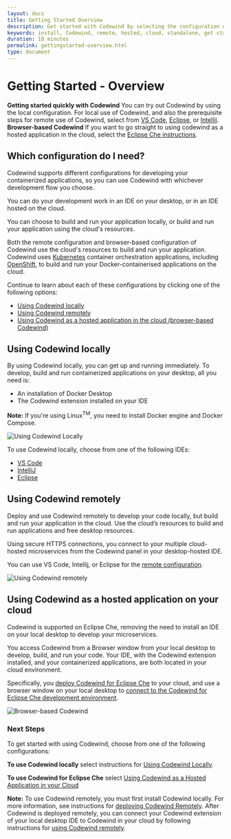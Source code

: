 ```yaml
---
layout: docs
title: Getting Started Overview
description: Get started with Codewind by selecting the configuration of Codewind you want to install. Understand the different configurations available - local, remote or browser-based - and select the most appropriate instructions.
keywords: install, Codewind, remote, hosted, cloud, standalone, get started, getting started, IDE, VS Code, Eclipse, Eclipse Che, IntelliJ, configuration, browser-based, browser
duration: 10 minutes
permalink: gettingstarted-overview.html
type: document
---
```

# Getting Started - Overview

<div class="callout">
	<b>Getting started quickly with Codewind</b> You can try out Codewind by using the local configuration. For local use of Codewind, and also the prerequisite steps for remote use of Codewind, select from <a href="./vsc-getting-started.html">VS Code,</a> <a href="./eclipse-getting-started.html">Eclipse,</a> or <a href="./intellij-getting-started.html">Intellij</a>.
</div>

<div class="callout">
	<b>Browser-based Codewind</b> If you want to go straight to using codewind as a hosted application in the cloud, select the <a href="./eclipseche-codewind-overview.html">Eclipse Che instructions</a>.
</div>

## Which configuration do I need?

Codewind supports different configurations for developing your containerized applications, so you can use Codewind with whichever development flow you choose.

You can do your development work in an IDE on your desktop, or in an IDE hosted on the cloud.

You can choose to build and run your application locally, or build and run your application using the cloud's resources. 

Both the remote configuration and browser-based configuration of Codewind use the cloud's resources to build and run your application. Codewind uses [Kubernetes](https://kubernetes.io/) container orchestration applications, including [OpenShift](https://www.openshift.com/), to build and run your Docker-containerised applications on the cloud.

Continue to learn about each of these configurations by clicking one of the following options:

* [Using Codewind locally](./gettingstarted-overview.html#using-codewind-locally)
* [Using Codewind remotely](./gettingstarted-overview.html#using-codewind-remotely)
* [Using Codewind as a hosted application in the cloud (browser-based Codewind)](./gettingstarted-overview.html#using-codewind-as-a-hosted-application-on-your-cloud)

## Using Codewind locally

By using Codewind locally, you can get up and running immediately. To develop, build and run containerized applications on your desktop, all you need is:
* An installation of Docker Desktop
* The Codewind extension installed on your IDE

**Note:** If you're using Linux<sup>TM</sup>, you need to install Docker engine and Docker Compose.

![Using Codewind Locally](./images/configs/LocalConfiguration.png)

To use Codewind locally, choose from one of the following IDEs:

* [VS Code](./vsc-getting-started.html)
* [IntelliJ](./intellij-getting-started.html)
* [Eclipse](./eclipse-getting-started.html)

## Using Codewind remotely
Deploy and use Codewind remotely to develop your code locally, but build and run your application in the cloud. Use the cloud’s resources to build and run applications and free desktop resources.

Using secure HTTPS connections, you connect to your multiple cloud-hosted microservices from the Codewind panel in your desktop-hosted IDE.

You can use VS Code, Intellij, or Eclipse for the [remote configuration](./remote-codewind-overview.html). 

 ![Using Codewind remotely](./images/configs/RemoteConfiguration.png)

## Using Codewind as a hosted application on your cloud
Codewind is supported on Eclipse Che, removing the need to install an IDE on your local desktop to develop your microservices.

You access Codewind from a Browser window from your local desktop to develop, build, and run your code. Your IDE, with the Codewind extension installed, and your containerized applications, are both located in your cloud environment. 

Specifically, you [deploy Codewind for Eclipse Che](./che-installinfo.html) to your cloud, and use a browser window on your local desktop to [connect to the Codewind for Eclipse Che development environment](./che-setupregistries.html).

![Browser-based Codewind](./images/configs/BrowserBasedConfiguration.png)

### Next Steps

To get started with using Codewind, choose from one of the following configurations:

**To use Codewind locally** select instructions for [Using Codewind Locally](./local-codewind-overview.html). 

**To use Codewind for Eclipse Che** select [Using Codewind as a Hosted Application in your Cloud](./eclipseche-codewind-overview.html)

<div class="callout">
	<b>Note:</b> To use Codewind remotely, you must first install Codewind locally. For more information, see instructions for <a href="./remote-deploying-codewind.html">deploying Codewind Remotely</a>. After Codewind is deployed remotely, you can connect your Codewind extension of your local desktop IDE to Codewind in your cloud by following instructions for <a href="./remote-codewind-overview.html">using Codewind remotely</a>.
</div>
